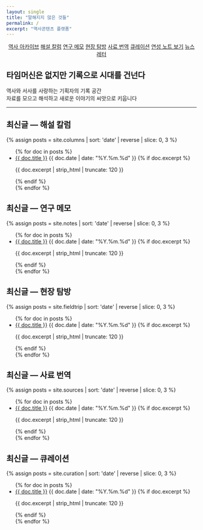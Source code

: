 ```yaml
---
layout: single
title: "말해지지 않은 것들"
permalink: /
excerpt: "역사콘텐츠 플랫폼"
---
```


<p style="text-align:center">
  <a class="btn btn--primary btn--large" href="{{ '/history/'   | relative_url }}">역사 아카이브</a>
  <a class="btn btn--large" href="{{ '/columns/'   | relative_url }}">해설 칼럼</a>
  <a class="btn btn--large" href="{{ '/notes/'     | relative_url }}">연구 메모</a>
  <a class="btn btn--large" href="{{ '/fieldtrip/' | relative_url }}">현장 탐방</a>
  <a class="btn btn--large" href="{{ '/sources/'   | relative_url }}">사료 번역</a>
  <a class="btn btn--large" href="{{ '/curation/'  | relative_url }}">큐레이션</a>
  <a class="btn btn--inverse btn--large" href="" target="_blank" rel="noopener">연성 노트 보기</a>
  <a class="btn btn--large" href="https://maily.so/sayeon" target="_blank" rel="noopener">뉴스레터</a>
</p>


## 타임머신은 없지만 기록으로 시대를 건넌다
역사와 서사를 사랑하는 기획자의 기록 공간  
자료를 모으고 해석하고 새로운 이야기의 씨앗으로 키웁니다



---

## 최신글 — 해설 칼럼
{% assign posts = site.columns | sort: 'date' | reverse | slice: 0, 3 %}
<ul class="posts-list">
{% for doc in posts %}
<li class="archive__item">
  <a href="{{ doc.url | relative_url }}" class="archive__item-title">{{ doc.title }}</a>
  <span class="page__meta">{{ doc.date | date: "%Y.%m.%d" }}</span>
  {% if doc.excerpt %}<p class="archive__item-excerpt">{{ doc.excerpt | strip_html | truncate: 120 }}</p>{% endif %}
</li>
{% endfor %}
</ul>

## 최신글 — 연구 메모
{% assign posts = site.notes | sort: 'date' | reverse | slice: 0, 3 %}
<ul class="posts-list">
{% for doc in posts %}
<li class="archive__item">
  <a href="{{ doc.url | relative_url }}" class="archive__item-title">{{ doc.title }}</a>
  <span class="page__meta">{{ doc.date | date: "%Y.%m.%d" }}</span>
  {% if doc.excerpt %}<p class="archive__item-excerpt">{{ doc.excerpt | strip_html | truncate: 120 }}</p>{% endif %}
</li>
{% endfor %}
</ul>

## 최신글 — 현장 탐방
{% assign posts = site.fieldtrip | sort: 'date' | reverse | slice: 0, 3 %}
<ul class="posts-list">
{% for doc in posts %}
<li class="archive__item">
  <a href="{{ doc.url | relative_url }}" class="archive__item-title">{{ doc.title }}</a>
  <span class="page__meta">{{ doc.date | date: "%Y.%m.%d" }}</span>
  {% if doc.excerpt %}<p class="archive__item-excerpt">{{ doc.excerpt | strip_html | truncate: 120 }}</p>{% endif %}
</li>
{% endfor %}
</ul>

## 최신글 — 사료 번역
{% assign posts = site.sources | sort: 'date' | reverse | slice: 0, 3 %}
<ul class="posts-list">
{% for doc in posts %}
<li class="archive__item">
  <a href="{{ doc.url | relative_url }}" class="archive__item-title">{{ doc.title }}</a>
  <span class="page__meta">{{ doc.date | date: "%Y.%m.%d" }}</span>
  {% if doc.excerpt %}<p class="archive__item-excerpt">{{ doc.excerpt | strip_html | truncate: 120 }}</p>{% endif %}
</li>
{% endfor %}
</ul>

## 최신글 — 큐레이션
{% assign posts = site.curation | sort: 'date' | reverse | slice: 0, 3 %}
<ul class="posts-list">
{% for doc in posts %}
<li class="archive__item">
  <a href="{{ doc.url | relative_url }}" class="archive__item-title">{{ doc.title }}</a>
  <span class="page__meta">{{ doc.date | date: "%Y.%m.%d" }}</span>
  {% if doc.excerpt %}<p class="archive__item-excerpt">{{ doc.excerpt | strip_html | truncate: 120 }}</p>{% endif %}
</li>
{% endfor %}
</ul>
